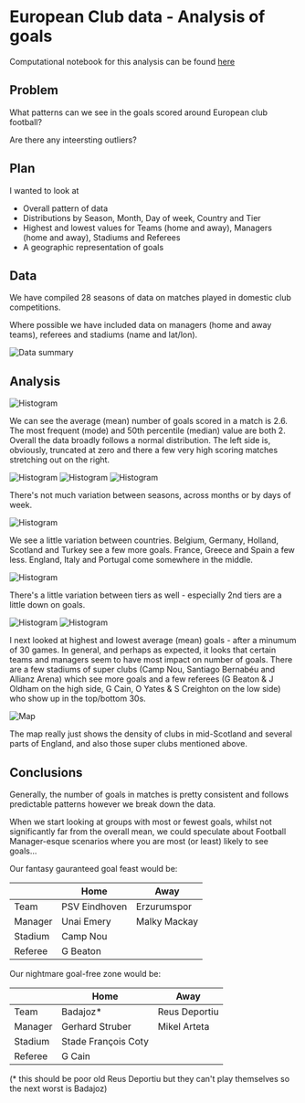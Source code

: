 
# European Club data - Analysis of goals

Computational notebook for this analysis can be found [here](../notebooks/club_01_goals_around_europe.ipynb)


## Problem

What patterns can we see in the goals scored around European club football?

Are there any inteersting outliers?


## Plan

I wanted to look at
* Overall pattern of data
* Distributions by Season, Month, Day of week, Country and Tier
* Highest and lowest values for Teams (home and away), Managers (home and away), Stadiums and Referees
* A geographic representation of goals


## Data

We have compiled 28 seasons of data on matches played in domestic club competitions.

Where possible we have included data on managers (home and away teams), referees and stadiums (name and lat/lon).

![Data summary](figures/club_01_summary.JPG)


## Analysis

![Histogram](figures/club_01_hist.PNG)

We can see the average (mean) number of goals scored in a match is 2.6. The most frequent (mode) and 50th percentile (median) value are both 2. Overall the data broadly follows a normal distribution. The left side is, obviously, truncated at zero and there a few very high scoring matches stretching out on the right.

![Histogram](figures/club_01_boxplot_Season.PNG)
![Histogram](figures/club_01_boxplot_Month.PNG)
![Histogram](figures/club_01_boxplot_Day_Of_Week.PNG)

There's not much variation between seasons, across months or by days of week.

![Histogram](figures/club_01_boxplot_Country.PNG)

We see a little variation between countries. Belgium, Germany, Holland, Scotland and Turkey see a few more goals. France, Greece and Spain a few less. England, Italy and Portugal come somewhere in the middle.

![Histogram](figures/club_01_boxplot_Tier.PNG)

There's a little variation between tiers as well - especially 2nd tiers are a little down on goals.

![Histogram](figures/club_01_bar_Top.PNG)
![Histogram](figures/club_01_bar_Bottom.PNG)

I next looked at highest and lowest average (mean) goals - after a minumum of 30 games. In general, and perhaps as expected, it looks that certain teams and managers seem to have most impact on number of goals. There are a few stadiums of super clubs (Camp Nou, Santiago Bernabéu and Allianz Arena) which see more goals and a few referees (G Beaton & J Oldham on the high side, G Cain, O Yates & S Creighton on the low side) who show up in the top/bottom 30s.

![Map](figures/club_01_map.PNG)

The map really just shows the density of clubs in mid-Scotland and several parts of England, and also those super clubs mentioned above.


## Conclusions

Generally, the number of goals in matches is pretty consistent and follows predictable patterns however we break down the data.

When we start looking at groups with most or fewest goals, whilst not significantly far from the overall mean, we could speculate about Football Manager-esque scenarios where you are most (or least) likely to see goals...

Our fantasy gauranteed goal feast would be:

| |Home|Away|
|-----|-----|-----|
|Team|PSV Eindhoven|Erzurumspor|
|Manager|Unai Emery|Malky Mackay|
|Stadium|Camp Nou||
|Referee|G Beaton||

Our nightmare goal-free zone would be:

| |Home|Away|
|-----|-----|-----|
|Team|Badajoz*|Reus Deportiu|
|Manager|Gerhard Struber|Mikel Arteta|
|Stadium|Stade François Coty||
|Referee|G Cain||

(* this should be poor old Reus Deportiu but they can't play themselves so the next worst is Badajoz)

